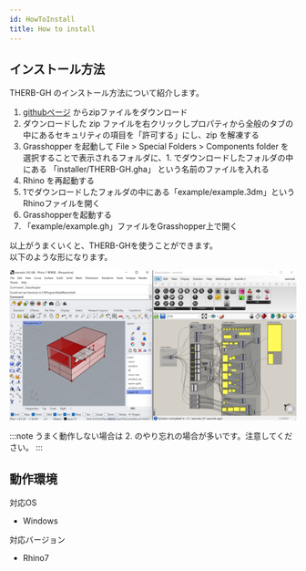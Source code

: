```yaml
---
id: HowToInstall
title: How to install
---
```


## インストール方法

THERB-GH のインストール方法について紹介します。

1. [githubページ](https://github.com/becat-oss/therb-gh) からzipファイルをダウンロード
1. ダウンロードした zip ファイルを右クリックしプロパティから全般のタブの中にあるセキュリティの項目を「許可する」にし、zip を解凍する
1. Grasshopper を起動して File > Special Folders > Components folder を選択することで表示されるフォルダに、1. でダウンロードしたフォルダの中にある 「installer/THERB-GH.gha」 という名前のファイルを入れる
1. Rhino を再起動する  
1. 1でダウンロードしたフォルダの中にある「example/example.3dm」というRhinoファイルを開く  
1. Grasshopperを起動する  
1. 「example/example.gh」ファイルをGrasshopper上で開く  

以上がうまくいくと、THERB-GHを使うことができます。  
以下のような形になります。  

![THERB-GH](../../static/img/therb-gh.png)

:::note
うまく動作しない場合は 2. のやり忘れの場合が多いです。注意してください。
:::

## 動作環境

対応OS
- Windows

対応バージョン
- Rhino7